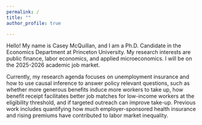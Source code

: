 ```yaml
---
permalink: /
title: ""
author_profile: true

---
```


Hello! My name is Casey McQuillan, and I am a Ph.D. Candidate in the Economics Department at Princeton University. My research interests are public finance, labor economics, and applied microeconomics. I will be on the 2025-2026 academic job market. 

Currently, my research agenda focuses on unemployment insurance and how to use causal inference to answer policy relevant questions, such as whether more generous benefits induce more workers to take up, how benefit receipt facilitates better job matches for low-income workers at the eligibility threshold, and if targeted outreach can improve take-up. Previous work includes quantifying how much employer-sponsored health insurance and rising premiums have contributed to labor market inequality.